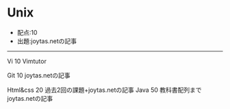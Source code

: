 # Unix
- 配点:10
- 出題:joytas.netの記事
***
Vi 10 Vimtutor

Git 10 joytas.netの記事

Html&css 20 過去2回の課題+joytas.netの記事
Java 50 教科書配列まで　joytas.netの記事
